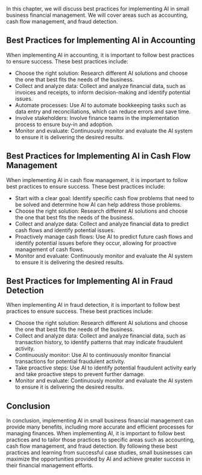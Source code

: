 
In this chapter, we will discuss best practices for implementing AI in small business financial management. We will cover areas such as accounting, cash flow management, and fraud detection.

Best Practices for Implementing AI in Accounting
------------------------------------------------

When implementing AI in accounting, it is important to follow best practices to ensure success. These best practices include:

* Choose the right solution: Research different AI solutions and choose the one that best fits the needs of the business.
* Collect and analyze data: Collect and analyze financial data, such as invoices and receipts, to inform decision-making and identify potential issues.
* Automate processes: Use AI to automate bookkeeping tasks such as data entry and reconciliations, which can reduce errors and save time.
* Involve stakeholders: Involve finance teams in the implementation process to ensure buy-in and adoption.
* Monitor and evaluate: Continuously monitor and evaluate the AI system to ensure it is delivering the desired results.

Best Practices for Implementing AI in Cash Flow Management
----------------------------------------------------------

When implementing AI in cash flow management, it is important to follow best practices to ensure success. These best practices include:

* Start with a clear goal: Identify specific cash flow problems that need to be solved and determine how AI can help address those problems.
* Choose the right solution: Research different AI solutions and choose the one that best fits the needs of the business.
* Collect and analyze data: Collect and analyze financial data to predict cash flows and identify potential issues.
* Proactively manage cash flows: Use AI to predict future cash flows and identify potential issues before they occur, allowing for proactive management of cash flows.
* Monitor and evaluate: Continuously monitor and evaluate the AI system to ensure it is delivering the desired results.

Best Practices for Implementing AI in Fraud Detection
-----------------------------------------------------

When implementing AI in fraud detection, it is important to follow best practices to ensure success. These best practices include:

* Choose the right solution: Research different AI solutions and choose the one that best fits the needs of the business.
* Collect and analyze data: Collect and analyze financial data, such as transaction history, to identify patterns that may indicate fraudulent activity.
* Continuously monitor: Use AI to continuously monitor financial transactions for potential fraudulent activity.
* Take proactive steps: Use AI to identify potential fraudulent activity early and take proactive steps to prevent further damage.
* Monitor and evaluate: Continuously monitor and evaluate the AI system to ensure it is delivering the desired results.

Conclusion
----------

In conclusion, implementing AI in small business financial management can provide many benefits, including more accurate and efficient processes for managing finances. When implementing AI, it is important to follow best practices and to tailor those practices to specific areas such as accounting, cash flow management, and fraud detection. By following these best practices and learning from successful case studies, small businesses can maximize the opportunities provided by AI and achieve greater success in their financial management efforts.
